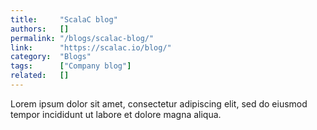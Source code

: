 ```yaml
---
title:     "ScalaC blog"
authors:   []
permalink: "/blogs/scalac-blog/"
link:      "https://scalac.io/blog/"
category:  "Blogs"
tags:      ["Company blog"]
related:   []
---
```


Lorem ipsum dolor sit amet, consectetur adipiscing elit, sed do eiusmod tempor incididunt ut labore et dolore magna aliqua.
